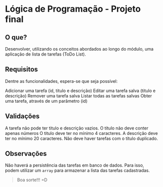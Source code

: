 # Lógica de Programação - Projeto final
    
## O que?
    
Desenvolver, utilizando os conceitos abordados ao longo do módulo, uma aplicação de lista de tarefas (ToDo List). 
    
## Requisitos

Dentre as funcionalidades, espera-se que seja possível:

Adicionar uma tarefa (id, titulo e descrição)
Editar uma tarefa salva (titulo e descrição)
Remover uma tarefa salva
Listar todas as tarefas salvas
Obter uma tarefa, através de um parâmetro (id)

## Validações

A tarefa não pode ter titulo e descrição vazios.
O título não deve conter apenas números
O titulo deve ter no mínimo 4 caracteres.
A descrição deve ter no mínimo 20 caracteres.
Não deve haver tarefas com o título duplicado.

## Observações
    
Não haverá a persistência das tarefas em banco de dados. Para isso, podem utilizar um `array` para armazenar a lista das tarefas cadastradas.

> Boa sorte!!! =D